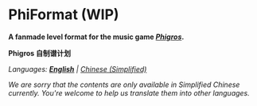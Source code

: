 # PhiFormat (WIP)

**A fanmade level format for the music game [*Phigros*](https://zh.moegirl.org.cn/Phigros).**

**Phigros 自制谱计划**

*Languages: [**English**](#phiformat-wip) | [Chinese (Simplified)](./README_zh.md)*

*We are sorry that the contents are only available in Simplified Chinese currently. You're welcome to help us translate them into other languages.*